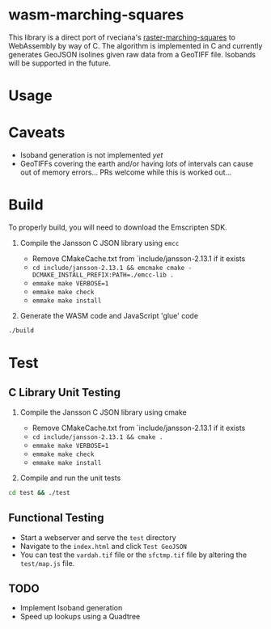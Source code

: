 # wasm-marching-squares
This library is a direct port of rveciana's [raster-marching-squares](https://github.com/rveciana/raster-marching-squares) to WebAssembly by way of C.
The algorithm is implemented in C and currently generates GeoJSON isolines given raw data from a GeoTIFF file. Isobands will be supported in the future.

# Usage

# Caveats
- Isoband generation is not implemented *yet*
- GeoTIFFs covering the earth and/or having *lots* of intervals can cause out of memory errors... PRs welcome while this is worked out...


# Build
To properly build, you will need to download the Emscripten SDK.

1. Compile the Jansson C JSON library using `emcc`
    - Remove CMakeCache.txt from `include/jansson-2.13.1 if it exists
    - `cd include/jansson-2.13.1 && emcmake cmake -DCMAKE_INSTALL_PREFIX:PATH=./emcc-lib .`
    - `emmake make VERBOSE=1`
    - `emmake make check`
    - `emmake make install`

2. Generate the WASM code and JavaScript 'glue' code
```bash
./build
```

# Test

## C Library Unit Testing
1. Compile the Jansson C JSON library using cmake
    - Remove CMakeCache.txt from `include/jansson-2.13.1 if it exists
    - `cd include/jansson-2.13.1 && cmake .`
    - `emmake make VERBOSE=1`
    - `emmake make check`
    - `emmake make install`

2. Compile and run the unit tests
```bash
cd test && ./test
```

## Functional Testing

- Start a webserver and serve the `test` directory
- Navigate to the `index.html` and click `Test GeoJSON`
- You can test the `vardah.tif` file or the `sfctmp.tif` file by altering the `test/map.js` file.

## TODO
- Implement Isoband generation
- Speed up lookups using a Quadtree